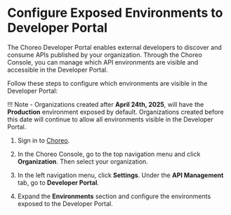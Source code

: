 # Configure Exposed Environments to Developer Portal

The Choreo Developer Portal enables external developers to discover and consume APIs published by your organization. Through the Choreo Console, you can manage which API environments are visible and accessible in the Developer Portal.

Follow these steps to configure which environments are visible in the Developer Portal:

!!! Note -
    Organizations created after **April 24th, 2025**, will have the **Production** environment exposed by default. Organizations created before this date will continue to allow all environments visible in the Developer Portal.

1. Sign in to [Choreo](https://console.choreo.dev/).

2. In the Choreo Console, go to the top navigation menu and click **Organization**. Then select your organization. 

3. In the left navigation menu, click **Settings**. Under the **API Management** tab, go to **Developer Portal**.

4. Expand the **Environments** section and configure the environments exposed to the Developer Portal.
